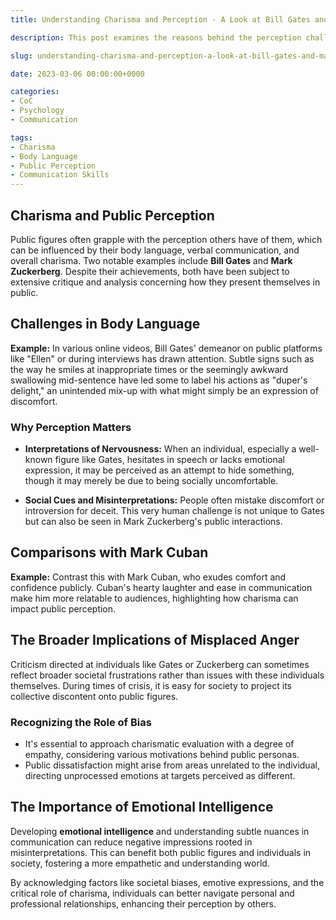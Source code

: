```yaml
---
title: Understanding Charisma and Perception - A Look at Bill Gates and Mark Zuckerberg

description: This post examines the reasons behind the perception challenges faced by figures like Bill Gates and Mark Zuckerberg, focusing on body language, public perception, and the impact of charisma.

slug: understanding-charisma-and-perception-a-look-at-bill-gates-and-mark-zuckerberg

date: 2023-03-06 00:00:00+0000

categories:
- CoC
- Psychology
- Communication

tags:
- Charisma
- Body Language
- Public Perception
- Communication Skills
---
```


## Charisma and Public Perception

Public figures often grapple with the perception others have of them, which can be influenced by their body language, verbal communication, and overall charisma. Two notable examples include **Bill Gates** and **Mark Zuckerberg**. Despite their achievements, both have been subject to extensive critique and analysis concerning how they present themselves in public.

## Challenges in Body Language

**Example:** In various online videos, Bill Gates' demeanor on public platforms like "Ellen" or during interviews has drawn attention. Subtle signs such as the way he smiles at inappropriate times or the seemingly awkward swallowing mid-sentence have led some to label his actions as "duper's delight," an unintended mix-up with what might simply be an expression of discomfort.

### Why Perception Matters

- **Interpretations of Nervousness:** When an individual, especially a well-known figure like Gates, hesitates in speech or lacks emotional expression, it may be perceived as an attempt to hide something, though it may merely be due to being socially uncomfortable.

- **Social Cues and Misinterpretations:** People often mistake discomfort or introversion for deceit. This very human challenge is not unique to Gates but can also be seen in Mark Zuckerberg's public interactions.

## Comparisons with Mark Cuban

**Example:** Contrast this with Mark Cuban, who exudes comfort and confidence publicly. Cuban's hearty laughter and ease in communication make him more relatable to audiences, highlighting how charisma can impact public perception.

## The Broader Implications of Misplaced Anger

Criticism directed at individuals like Gates or Zuckerberg can sometimes reflect broader societal frustrations rather than issues with these individuals themselves. During times of crisis, it is easy for society to project its collective discontent onto public figures.

### Recognizing the Role of Bias

- It's essential to approach charismatic evaluation with a degree of empathy, considering various motivations behind public personas.
- Public dissatisfaction might arise from areas unrelated to the individual, directing unprocessed emotions at targets perceived as different.

## The Importance of Emotional Intelligence

Developing **emotional intelligence** and understanding subtle nuances in communication can reduce negative impressions rooted in misinterpretations. This can benefit both public figures and individuals in society, fostering a more empathetic and understanding world.

By acknowledging factors like societal biases, emotive expressions, and the critical role of charisma, individuals can better navigate personal and professional relationships, enhancing their perception by others.
